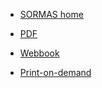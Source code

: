 * [SORMAS home](https://www.sormas-oegd.de/)

* [PDF](https://procip.github.io/webbook-media-server/sormas/screen-pdf/sormas-handbuch-v1.pdf)  
* [Webbook](https://procip.github.io/vivliostyle-viewer-latest/viewer/#src=https://procip.github.io/webbook-media-server/sormas/webbook/index.xhtml&bookMode=true)
* [Print-on-demand](files/formats.md)

<!--

* Language

  * [English](/)
  * [Portuguese](report/translation.md)
  * [Spanish](report/translation.md)
  * [Italian](report/translation.md)

 -->
